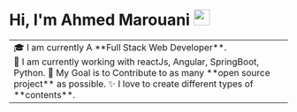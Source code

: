 # Hi, I'm Ahmed Marouani <img src="https://github.com/TheDudeThatCode/TheDudeThatCode/blob/master/Assets/Hi.gif" width="29px">

<table>
  <tr>
    <td valign="center">
      🎓 I am currently A **Full Stack Web Developer**. <br>
      🌱 I am currently working with reactJs, Angular, SpringBoot, Python.
      🎯 My Goal is to Contribute to as many **open source project** as possible.
      ✨ I love to create different types of **contents**.
    </td>
    
  </tr>
  </table>
